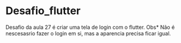 # Desafio_flutter
Desafio da aula 27 é criar uma tela de login com o flutter. Obs* Não é nescesasrio fazer o login em si, mas a aparencia precisa ficar igual.

